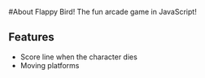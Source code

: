 #About
Flappy Bird! The fun arcade game in JavaScript!

## Features
* Score line when the character dies
* Moving platforms